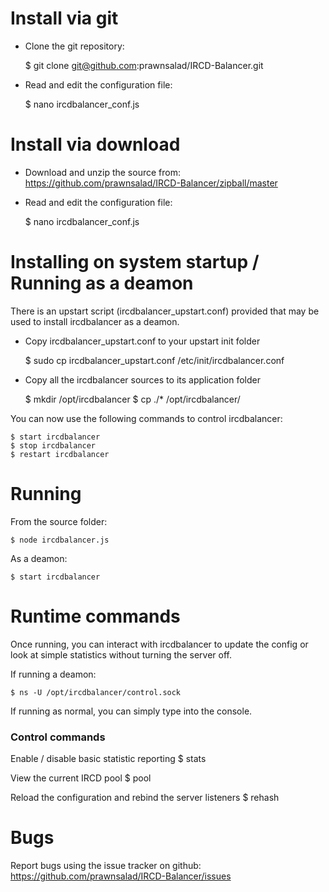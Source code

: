 # Install via git

* Clone the git repository:

    $ git clone git@github.com:prawnsalad/IRCD-Balancer.git

* Read and edit the configuration file:

    $ nano ircdbalancer_conf.js

# Install via download

* Download and unzip the source from:
  https://github.com/prawnsalad/IRCD-Balancer/zipball/master

* Read and edit the configuration file:

    $ nano ircdbalancer_conf.js


# Installing on system startup / Running as a deamon
There is an upstart script (ircdbalancer_upstart.conf) provided that may be used to install ircdbalancer as a deamon.

* Copy ircdbalancer_upstart.conf to your upstart init folder

    $ sudo cp ircdbalancer_upstart.conf /etc/init/ircdbalancer.conf

* Copy all the ircdbalancer sources to its application folder

    $ mkdir /opt/ircdbalancer
    $ cp ./* /opt/ircdbalancer/

You can now use the following commands to control ircdbalancer:

    $ start ircdbalancer
    $ stop ircdbalancer
    $ restart ircdbalancer


# Running 
From the source folder:

    $ node ircdbalancer.js

As a deamon:

    $ start ircdbalancer


# Runtime commands
Once running, you can interact with ircdbalancer to update the config or look at simple statistics without turning the server off.

If running a deamon:

    $ ns -U /opt/ircdbalancer/control.sock

If running as normal, you can simply type into the console.

### Control commands

Enable / disable basic statistic reporting
    $ stats

View the current IRCD pool
    $ pool

Reload the configuration and rebind the server listeners
    $ rehash


# Bugs
Report bugs using the issue tracker on github: https://github.com/prawnsalad/IRCD-Balancer/issues
